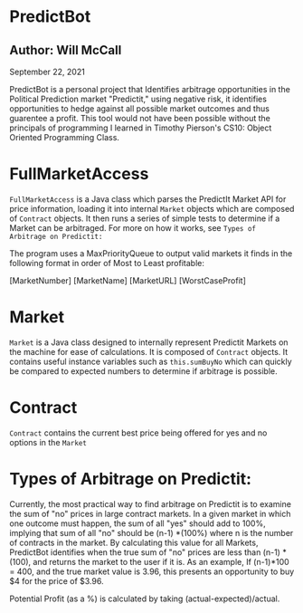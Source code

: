
# PredictBot

## Author:  Will McCall
September 22, 2021

PredictBot is a personal project that Identifies arbitrage opportunities in the Political Prediction market "Predictit," using negative risk, it identifies opportunities to hedge against all possible market outcomes and thus guarentee a profit.  This tool would not have been possible without the principals of programming I learned in Timothy Pierson's CS10: Object Oriented Programming Class.



# FullMarketAccess
`FullMarketAccess` is a Java class which parses the PredictIt Market API for price information, loading it into internal `Market` objects which are composed of `Contract` objects.  It then runs a series of simple tests to determine if a Market can be arbitraged. For more on how it works, see `Types of Arbitrage on Predictit:`

The program uses a MaxPriorityQueue to output valid markets it finds in the following format in order of Most to Least profitable:

[MarketNumber] [MarketName] [MarketURL] [WorstCaseProfit]  

# Market
`Market` is a Java class designed to internally represent Predictit Markets on the machine for ease of calculations.  It is composed of  `Contract` objects.  It contains useful instance variables such as `this.sumBuyNo` which can quickly be compared to expected numbers to determine if arbitrage is possible.

# Contract

`Contract` contains the current best price being offered for yes and no options in the `Market `


# Types of Arbitrage on Predictit:
Currently, the most practical way to find arbitrage on Predictit is to examine the sum of "no" prices in large contract markets.  In a given market in which one outcome must happen, the sum of all "yes" should add to 100%, implying that sum of all "no" should be (n-1) *(100%) where n is the number of contracts in the market.  By calculating this value for all Markets, PredictBot identifies when the true sum of "no" prices are less than (n-1) * (100), and returns the market to the user if it is. As an example, If (n-1)*100 = 400, and the true market value is 3.96, this presents an opportunity to buy $4 for the price of $3.96.

Potential Profit (as a %) is calculated by taking (actual-expected)/actual.


